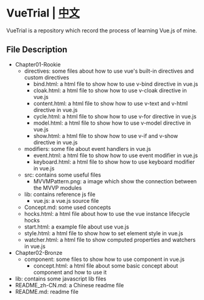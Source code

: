 # VueTrial | [中文](/README_zh-CN.md "中文")
VueTrial is a repository which record the process of learning Vue.js of mine.

## File Description
+ Chapter01-Rookie
    - directives: some files about how to use vue's built-in directives and custom directives
        - bind.html: a html file to show how to use v-bind directive in vue.js
        - cloak.html: a html file to show how to use v-cloak directive in vue.js
        - content.html: a html file to show how to use v-text and v-html directive in vue.js
        - cycle.html: a html file to show how to use v-for directive in vue.js
        - model.html: a html file to show how to use v-model directive in vue.js
        - show.html: a html file to show how to use v-if and v-show directive in vue.js
    - modifiers: some file about event handlers in vue.js
        - event.html: a html file to show how to use event modifier in vue.js
        - keyboard.html: a html file to show how to use keyboard modifier in vue.js
    - src: contains some useful files
        - MVVMPattern.png: a image which show the connection between the MVVP modules
    - lib: contains reference js file
        - vue.js: a vue.js source file
    - Concept.md: some used concepts 
    - hocks.html: a html file about how to use the vue instance lifecycle hocks
    - start.html: a example file about use vue.js
    - style.html: a html file to show how to set element style in vue.js
    - watcher.html: a html file to show computed properties and watchers in vue.js
+ Chapter02-Bronze
    - component: some files to show how to use component in vue.js
        - concept.html: a html file about some basic concept about component and how to use it
+ lib: contains some javascript lib files
+ README_zh-CN.md: a Chinese readme file 
+ README.md: readme file